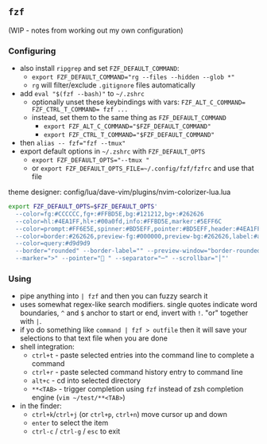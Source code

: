 ## `fzf`

(WIP - notes from working out my own configuration)

### Configuring

- also install `ripgrep` and set `FZF_DEFAULT_COMMAND`:
    - `export FZF_DEFAULT_COMMAND="rg --files --hidden --glob *"`
    - `rg` will filter/exclude `.gitignore` files automatically
- add `eval "$(fzf --bash)"` to `~/.zshrc`
    - optionally unset these keybindings with vars: `FZF_ALT_C_COMMAND= FZF_CTRL_T_COMMAND= fzf ...`
    - instead, set them to the same thing as `FZF_DEFAULT_COMMAND`
        - `export FZF_ALT_C_COMMAND="$FZF_DEFAULT_COMMAND"`
        - `export FZF_CTRL_T_COMMAND="$FZF_DEFAULT_COMMAND"`
- then `alias -- fzf="fzf --tmux"`
- export default options in `~/.zshrc` with `FZF_DEFAULT_OPTS`
    - `export FZF_DEFAULT_OPTS="--tmux "`
    - or `export FZF_DEFAULT_OPTS_FILE=~/.config/fzf/fzfrc` and use that file

theme designer: config/lua/dave-vim/plugins/nvim-colorizer-lua.lua
```zsh
export FZF_DEFAULT_OPTS=$FZF_DEFAULT_OPTS'
  --color=fg:#CCCCCC,fg+:#FFBD5E,bg:#121212,bg+:#262626
  --color=hl:#4EA1FF,hl+:#00a0fd,info:#FFBD5E,marker:#5EFF6C
  --color=prompt:#FF6E5E,spinner:#BD5EFF,pointer:#BD5EFF,header:#4EA1FF
  --color=border:#262626,preview-fg:#000000,preview-bg:#262626,label:#aeaeae
  --color=query:#d9d9d9
  --border="rounded" --border-label="" --preview-window="border-rounded" --prompt="> "
  --marker=">" --pointer="󰋇 " --separator="─" --scrollbar="│"'
```

### Using

- pipe anything into `| fzf` and then you can fuzzy search it
- uses somewhat regex-like search modifiers. single quotes indicate word boundaries, `^` and `$` anchor to start or end, invert with `!`. "or" together with `|`.
- if yo do something like `command | fzf > outfile` then it will save your selections to that text file when you are done
- shell integration:
    - `ctrl+t` - paste selected entries into the command line to complete a command
    - `ctrl+r` - paste selected command history entry to command line
    - `alt+c` - cd into selected directory
    - `**<TAB>` - trigger completion using `fzf` instead of zsh completion engine (`vim ~/test/**<TAB>`)
- in the finder:
    - `ctrl+k`/`ctrl+j` (or `ctrl+p`, `ctrl+n`) move cursor up and down
    - `enter` to select the item
    - `ctrl-c` / `ctrl-g` / `esc` to exit

